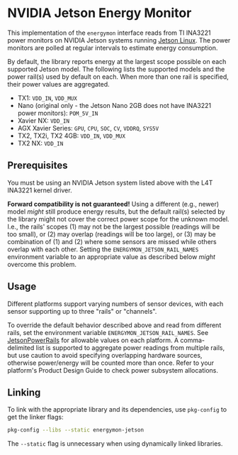 # NVIDIA Jetson Energy Monitor

This implementation of the `energymon` interface reads from TI INA3221 power monitors on NVIDIA Jetson systems running [Jetson Linux](https://developer.nvidia.com/embedded/linux-tegra).
The power monitors are polled at regular intervals to estimate energy consumption.

By default, the library reports energy at the largest scope possible on each supported Jetson model.
The following lists the supported models and the power rail(s) used by default on each.
When more than one rail is specified, their power values are aggregated.

* TX1: `VDD_IN`, `VDD_MUX`
* Nano (original only - the Jetson Nano 2GB does not have INA3221 power monitors): `POM_5V_IN`
* Xavier NX: `VDD_IN`
* AGX Xavier Series: `GPU`, `CPU`, `SOC`, `CV`, `VDDRQ`, `SYS5V`
* TX2, TX2i, TX2 4GB: `VDD_IN`, `VDD_MUX`
* TX2 NX: `VDD_IN`

## Prerequisites

You must be using an NVIDIA Jetson system listed above with the L4T INA3221 kernel driver.

**Forward compatibility is not guaranteed!**
Using a different (e.g., newer) model *might* still produce energy results, but the default rail(s) selected by the library might not cover the correct power scope for the unknown model.
I.e., the rails' scopes (1) may not be the largest possible (readings will be too small), or (2) may overlap (readings will be too large), or (3) may be combination of (1) and (2) where some sensors are missed while others overlap with each other.
Setting the `ENERGYMON_JETSON_RAIL_NAMES` environment variable to an appropriate value as described below *might* overcome this problem.

## Usage

Different platforms support varying numbers of sensor devices, with each sensor supporting up to three "rails" or "channels".

To override the default behavior described above and read from different rails, set the environment variable `ENERGYMON_JETSON_RAIL_NAMES`.
See [JetsonPowerRails](./JetsonPowerRails.md) for allowable values on each platform.
A comma-delimited list is supported to aggregate power readings from multiple rails, but use caution to avoid specifying overlapping hardware sources, otherwise power/energy will be counted more than once.
Refer to your platform's Product Design Guide to check power subsystem allocations.

## Linking

To link with the appropriate library and its dependencies, use `pkg-config` to get the linker flags:

```sh
pkg-config --libs --static energymon-jetson
```

The `--static` flag is unnecessary when using dynamically linked libraries.
